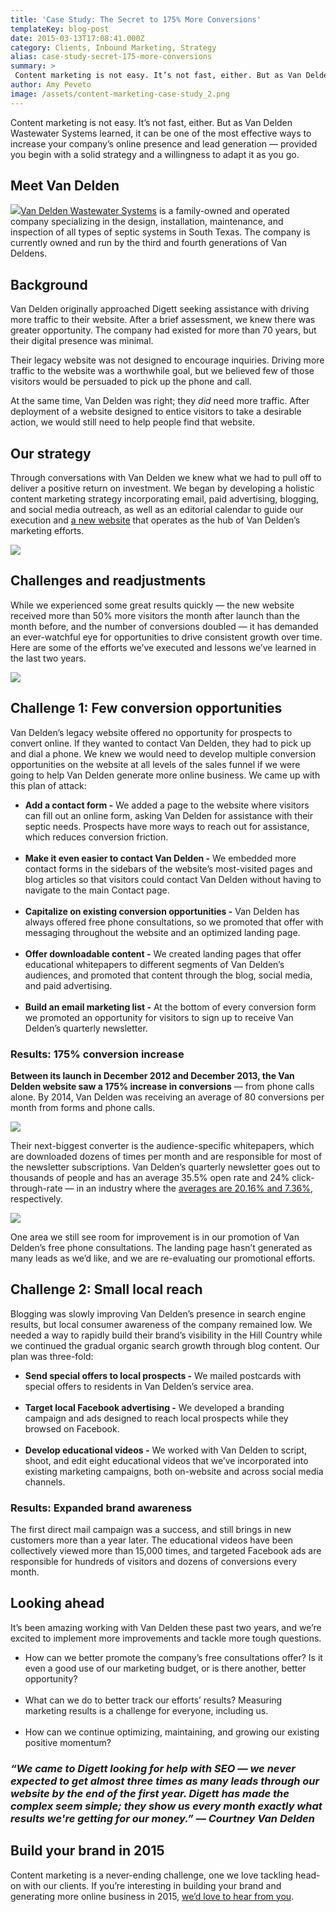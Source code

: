 ```yaml
---
title: 'Case Study: The Secret to 175% More Conversions'
templateKey: blog-post
date: 2015-03-13T17:08:41.000Z
category: Clients, Inbound Marketing, Strategy
alias: case-study-secret-175-more-conversions
summary: > 
 Content marketing is not easy. It’s not fast, either. But as Van Delden Wastewater Systems learned, it can be one of the most effective ways to increase your company’s online presence and lead generation — provided you begin with a solid strategy and a willingness to adapt it as you go.
author: Amy Peveto
image: /assets/content-marketing-case-study_2.png
---
```


Content marketing is not easy. It’s not fast, either. But as Van Delden Wastewater Systems learned, it can be one of the most effective ways to increase your company’s online presence and lead generation — provided you begin with a solid strategy and a willingness to adapt it as you go.

Meet Van Delden
---------------

![](/sites/default/files/van-delden-marketing-case-study.png)[Van Delden Wastewater Systems](http://www.vdwws.com/) is a family-owned and operated company specializing in the design, installation, maintenance, and inspection of all types of septic systems in South Texas. The company is currently owned and run by the third and fourth generations of Van Deldens.

Background
----------

Van Delden originally approached Digett seeking assistance with driving more traffic to their website. After a brief assessment, we knew there was greater opportunity. The company had existed for more than 70 years, but their digital presence was minimal.

Their legacy website was not designed to encourage inquiries. Driving more traffic to the website was a worthwhile goal, but we believed few of those visitors would be persuaded to pick up the phone and call.

At the same time, Van Delden was right; they _did_ need more traffic. After deployment of a website designed to entice visitors to take a desirable action, we would still need to help people find that website.

Our strategy
------------

Through conversations with Van Delden we knew what we had to pull off to deliver a positive return on investment. We began by developing a holistic content marketing strategy incorporating email, paid advertising, blogging, and social media outreach, as well as an editorial calendar to guide our execution and [a new website](/blog/03/13/2013/new-site-launch-vdwwscom) that operates as the hub of Van Delden’s marketing efforts.

![](/sites/default/files/van-delden-content-marketing-case-study.png)

Challenges and readjustments
----------------------------

While we experienced some great results quickly — the new website received more than 50% more visitors the month after launch than the month before, and the number of conversions doubled — it has demanded an ever-watchful eye for opportunities to drive consistent growth over time. Here are some of the efforts we’ve executed and lessons we’ve learned in the last two years.

![](/sites/default/files/content-marketing-case-study-traffic-increase.png)

Challenge 1: Few conversion opportunities
-----------------------------------------

Van Delden’s legacy website offered no opportunity for prospects to convert online. If they wanted to contact Van Delden, they had to pick up and dial a phone. We knew we would need to develop multiple conversion opportunities on the website at all levels of the sales funnel if we were going to help Van Delden generate more online business. We came up with this plan of attack:

*   **Add a contact form -** We added a page to the website where visitors can fill out an online form, asking Van Delden for assistance with their septic needs. Prospects have more ways to reach out for assistance, which reduces conversion friction.  
     
*   **Make it even easier to contact Van Delden -** We embedded more contact forms in the sidebars of the website’s most-visited pages and blog articles so that visitors could contact Van Delden without having to navigate to the main Contact page.  
     
*   **Capitalize on existing conversion opportunities -** Van Delden has always offered free phone consultations, so we promoted that offer with messaging throughout the website and an optimized landing page.  
     
*   **Offer downloadable content -** We created landing pages that offer educational whitepapers to different segments of Van Delden’s audiences, and promoted that content through the blog, social media, and paid advertising.  
     
*   **Build an email marketing list -** At the bottom of every conversion form we promoted an opportunity for visitors to sign up to receive Van Delden’s quarterly newsletter.

### Results: 175% conversion increase

**Between its launch in December 2012 and December 2013, the Van Delden website saw a 175% increase in conversions** — from phone calls alone. By 2014, Van Delden was receiving an average of 80 conversions per month from forms and phone calls.

![](/sites/default/files/content-marketing-case-study-phone-conversion-increase.png)

Their next-biggest converter is the audience-specific whitepapers, which are downloaded dozens of times per month and are responsible for most of the newsletter subscriptions. Van Delden’s quarterly newsletter goes out to thousands of people and has an average 35.5% open rate and 24% click-through-rate — in an industry where the [averages are 20.16% and 7.36%](http://support2.constantcontact.com/articles/FAQ/2499), respectively.

![](/sites/default/files/content-marketing-case-study-email-performance.png)

One area we still see room for improvement is in our promotion of Van Delden’s free phone consultations. The landing page hasn’t generated as many leads as we’d like, and we are re-evaluating our promotional efforts.

Challenge 2: Small local reach
------------------------------

Blogging was slowly improving Van Delden’s presence in search engine results, but local consumer awareness of the company remained low. We needed a way to rapidly build their brand’s visibility in the Hill Country while we continued the gradual organic search growth through blog content. Our plan was three-fold:

*   **Send special offers to local prospects -** We mailed postcards with special offers to residents in Van Delden’s service area.  
     
*   **Target local Facebook advertising -** We developed a branding campaign and ads designed to reach local prospects while they browsed on Facebook.  
     
*   **Develop educational videos -** We worked with Van Delden to script, shoot, and edit eight educational videos that we’ve incorporated into existing marketing campaigns, both on-website and across social media channels.

### Results: Expanded brand awareness

The first direct mail campaign was a success, and still brings in new customers more than a year later. The educational videos have been collectively viewed more than 15,000 times, and targeted Facebook ads are responsible for hundreds of visitors and dozens of conversions every month.

Looking ahead
-------------

It’s been amazing working with Van Delden these past two years, and we’re excited to implement more improvements and tackle more tough questions.

*   How can we better promote the company’s free consultations offer? Is it even a good use of our marketing budget, or is there another, better opportunity?  
     
*   What can we do to better track our efforts’ results? Measuring marketing results is a challenge for everyone, including us.  
     
*   How can we continue optimizing, maintaining, and growing our existing positive momentum?

### _“We came to Digett looking for help with SEO — we never expected to get almost three times as many leads through our website by the end of the first year. Digett has made the complex seem simple; they show us every month exactly what results we're getting for our money.” — Courtney Van Delden_

Build your brand in 2015
------------------------

Content marketing is a never-ending challenge, one we love tackling head-on with our clients. If you’re interesting in building your brand and generating more online business in 2015, [we’d love to hear from you](/contact).